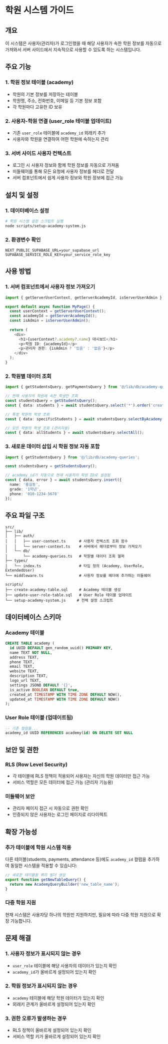 # 학원 시스템 가이드

## 개요
이 시스템은 사용자(관리자)가 로그인했을 때 해당 사용자가 속한 학원 정보를 자동으로 가져와서 서버 사이드에서 지속적으로 사용할 수 있도록 하는 시스템입니다.

## 주요 기능

### 1. 학원 정보 테이블 (academy)
- 학원의 기본 정보를 저장하는 테이블
- 학원명, 주소, 전화번호, 이메일 등 기본 정보 포함
- 각 학원마다 고유한 ID 보유

### 2. 사용자-학원 연결 (user_role 테이블 업데이트)
- 기존 `user_role` 테이블에 `academy_id` 외래키 추가
- 사용자와 학원을 연결하여 어떤 학원에 속하는지 관리

### 3. 서버 사이드 사용자 컨텍스트
- 로그인 시 사용자 정보와 함께 학원 정보를 자동으로 가져옴
- 미들웨어를 통해 모든 요청에 사용자 정보를 헤더로 전달
- 서버 컴포넌트에서 쉽게 사용자 정보와 학원 정보에 접근 가능

## 설치 및 설정

### 1. 데이터베이스 설정
```bash
# 학원 시스템 설정 스크립트 실행
node scripts/setup-academy-system.js
```

### 2. 환경변수 확인
```env
NEXT_PUBLIC_SUPABASE_URL=your_supabase_url
SUPABASE_SERVICE_ROLE_KEY=your_service_role_key
```

## 사용 방법

### 1. 서버 컴포넌트에서 사용자 정보 가져오기
```typescript
import { getServerUserContext, getServerAcademyId, isServerUserAdmin } from '@/lib/auth/server-context';

export default async function MyPage() {
  const userContext = getServerUserContext();
  const academyId = getServerAcademyId();
  const isAdmin = isServerUserAdmin();
  
  return (
    <div>
      <h1>{userContext?.academy?.name} 대시보드</h1>
      <p>학원 ID: {academyId}</p>
      <p>관리자 권한: {isAdmin ? '있음' : '없음'}</p>
    </div>
  );
}
```

### 2. 학원별 데이터 조회
```typescript
import { getStudentsQuery, getPaymentsQuery } from '@/lib/db/academy-queries';

// 현재 사용자의 학원에 속한 학생만 조회
const studentsQuery = getStudentsQuery();
const { data: students } = await studentsQuery.select('*').order('created_at', { ascending: false });

// 특정 학원의 학생 조회
const { data: specificStudents } = await studentsQuery.selectByAcademy('academy-id-here');

// 모든 학원의 학생 조회 (관리자용)
const { data: allStudents } = await studentsQuery.selectAll();
```

### 3. 새로운 데이터 삽입 시 학원 정보 자동 포함
```typescript
import { getStudentsQuery } from '@/lib/db/academy-queries';

const studentsQuery = getStudentsQuery();

// academy_id가 자동으로 현재 사용자의 학원 ID로 설정됨
const { data, error } = await studentsQuery.insert({
  name: '홍길동',
  grade: '1학년',
  phone: '010-1234-5678'
});
```

## 주요 파일 구조

```
src/
├── lib/
│   ├── auth/
│   │   ├── user-context.ts      # 사용자 컨텍스트 조회 함수
│   │   └── server-context.ts    # 서버에서 헤더로부터 정보 가져오기
│   └── db/
│       └── academy-queries.ts   # 학원별 데이터 조회 헬퍼
├── types/
│   └── index.ts                 # 타입 정의 (Academy, UserRole, ExtendedUser)
└── middleware.ts                # 사용자 정보를 헤더에 추가하는 미들웨어

scripts/
├── create-academy-table.sql     # Academy 테이블 생성
├── update-user-role-table.sql   # User Role 테이블 업데이트
└── setup-academy-system.js     # 전체 설정 스크립트
```

## 데이터베이스 스키마

### Academy 테이블
```sql
CREATE TABLE academy (
  id UUID DEFAULT gen_random_uuid() PRIMARY KEY,
  name TEXT NOT NULL,
  address TEXT,
  phone TEXT,
  email TEXT,
  website TEXT,
  description TEXT,
  logo_url TEXT,
  settings JSONB DEFAULT '{}',
  is_active BOOLEAN DEFAULT true,
  created_at TIMESTAMP WITH TIME ZONE DEFAULT NOW(),
  updated_at TIMESTAMP WITH TIME ZONE DEFAULT NOW()
);
```

### User Role 테이블 (업데이트됨)
```sql
-- 기존 컬럼들...
academy_id UUID REFERENCES academy(id) ON DELETE SET NULL
```

## 보안 및 권한

### RLS (Row Level Security)
- 각 테이블에 RLS 정책이 적용되어 사용자는 자신의 학원 데이터만 접근 가능
- 서비스 역할은 모든 데이터에 접근 가능 (관리자 기능용)

### 미들웨어 보안
- 관리자 페이지 접근 시 자동으로 권한 확인
- 인증되지 않은 사용자는 로그인 페이지로 리다이렉트

## 확장 가능성

### 추가 테이블에 학원 시스템 적용
다른 테이블(students, payments, attendance 등)에도 `academy_id` 컬럼을 추가하여 동일한 시스템을 적용할 수 있습니다:

```typescript
// 새로운 테이블용 쿼리 빌더 생성
export function getNewTableQuery() {
  return new AcademyQueryBuilder('new_table_name');
}
```

### 다중 학원 지원
현재 시스템은 사용자당 하나의 학원만 지원하지만, 필요에 따라 다중 학원 지원으로 확장 가능합니다.

## 문제 해결

### 1. 사용자 정보가 표시되지 않는 경우
- `user_role` 테이블에 해당 사용자의 데이터가 있는지 확인
- `academy_id`가 올바르게 설정되어 있는지 확인

### 2. 학원 정보가 표시되지 않는 경우
- `academy` 테이블에 해당 학원 데이터가 있는지 확인
- 외래키 관계가 올바르게 설정되어 있는지 확인

### 3. 권한 오류가 발생하는 경우
- RLS 정책이 올바르게 설정되어 있는지 확인
- 서비스 역할 키가 올바르게 설정되어 있는지 확인
